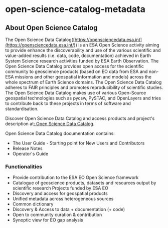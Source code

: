# open-science-catalog-metadata

## About Open Science Catalog

The Open Science Data Catalog([https://opensciencedata.esa.int](https://opensciencedata.esa.int/)) is an ESA Open Science activity aiming to provide enhance the discoverability and use of the various scientific and value-added results (i.e. data, code, documentation) achieved in Earth System Science research activities funded by ESA Earth Observation. The Open Science Data Catalog provides open access for the scientific community to geoscience products (based on EO data from ESA and non-ESA missions and other geospatial information and models) across the whole spectrum of Earth Science domains. 
The Open Science Data Catalog adheres to FAIR principles and promotes reproducibility of scientific studies. The Open Science Data Catalog makes use of various Open-Source geospatial technologies such as pycsw, PySTAC, and OpenLayers and tries to contribute back to these projects in terms of software and standardisation.

Discover Open Science Data Catalog and access products and project's description at[: Open Science Data Catalog](https://opensciencedata.esa.int/).

Open Science Data Catalog documentation contains:

- The User Guide - Starting point for New Users and Contributors
- Release Notes
- Operator's Guide

### Functionalities

- Provide contribution to the ESA EO Open Science framework
- Catalogue of geoscience products, datasets and resources output by scientific research Projects funded by ESA EO
- Discovery and access for geospatial products
- Unified metadata across heterogeneous sources
- Common dictionary
- Discovery & Access to data + documentation (+ code)
- Open to community curation & contribution
- Synoptic view for EO gap analysis
